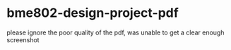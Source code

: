 # bme802-design-project-pdf

please ignore the poor quality of the pdf, was unable to get a clear enough screenshot

